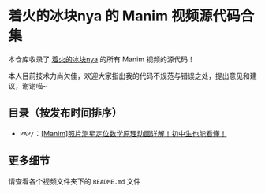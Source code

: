 # 着火的冰块nya 的 Manim 视频源代码合集

本仓库收录了 [着火的冰块nya](https://space.bilibili.com/551409211) 的所有 Manim 视频的源代码！

本人目前技术力尚欠佳，欢迎大家指出我的代码不规范与错误之处，提出意见和建议，谢谢喵~

## 目录（按发布时间排序）

- `PAP/`：[[Manim]照片测星定位数学原理动画详解！初中生也能看懂！](https://www.bilibili.com/video/BV1WhPyeNEYP)

## 更多细节

请查看各个视频文件夹下的 `README.md` 文件
